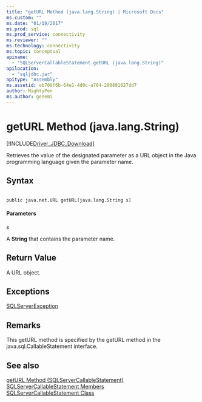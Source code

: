 ```yaml
---
title: "getURL Method (java.lang.String) | Microsoft Docs"
ms.custom: ""
ms.date: "01/19/2017"
ms.prod: sql
ms.prod_service: connectivity
ms.reviewer: ""
ms.technology: connectivity
ms.topic: conceptual
apiname: 
  - "SQLServerCallableStatement.getURL (java.lang.String)"
apilocation: 
  - "sqljdbc.jar"
apitype: "Assembly"
ms.assetid: eb709f6b-64e1-4d0c-a704-290891627dd7
author: MightyPen
ms.author: genemi
---
```

# getURL Method (java.lang.String)
[!INCLUDE[Driver_JDBC_Download](../../../includes/driver_jdbc_download.md)]

  Retrieves the value of the designated parameter as a URL object in the Java programming language given the parameter name.  
  
## Syntax  
  
```  
  
public java.net.URL getURL(java.lang.String s)  
```  
  
#### Parameters  
 *s*  
  
 A **String** that contains the parameter name.  
  
## Return Value  
 A URL object.  
  
## Exceptions  
 [SQLServerException](../../../connect/jdbc/reference/sqlserverexception-class.md)  
  
## Remarks  
 This getURL method is specified by the getURL method in the java.sql.CallableStatement interface.  
  
## See also  
 [getURL Method &#40;SQLServerCallableStatement&#41;](../../../connect/jdbc/reference/geturl-method-sqlservercallablestatement.md)   
 [SQLServerCallableStatement Members](../../../connect/jdbc/reference/sqlservercallablestatement-members.md)   
 [SQLServerCallableStatement Class](../../../connect/jdbc/reference/sqlservercallablestatement-class.md)  
  
  
